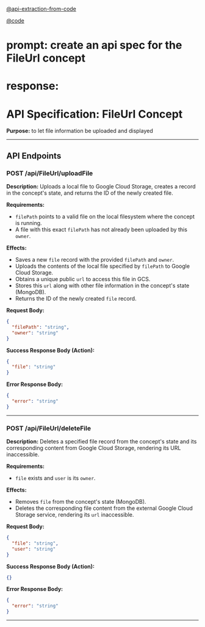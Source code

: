 [@api-extraction-from-code](../../tools/api-extraction-from-code.md)

[@code](../../../src/concepts/FileUrl/FileUrlConcept.ts)

# prompt: create an api spec for the FileUrl concept

# response:

# API Specification: FileUrl Concept

**Purpose:** to let file information be uploaded and displayed

---

## API Endpoints

### POST /api/FileUrl/uploadFile

**Description:** Uploads a local file to Google Cloud Storage, creates a record in the concept's state, and returns the ID of the newly created file.

**Requirements:**
- `filePath` points to a valid file on the local filesystem where the concept is running.
- A file with this exact `filePath` has not already been uploaded by this `owner`.

**Effects:**
- Saves a new `file` record with the provided `filePath` and `owner`.
- Uploads the contents of the local file specified by `filePath` to Google Cloud Storage.
- Obtains a unique public `url` to access this file in GCS.
- Stores this `url` along with other file information in the concept's state (MongoDB).
- Returns the ID of the newly created `file` record.

**Request Body:**
```json
{
  "filePath": "string",
  "owner": "string"
}
```

**Success Response Body (Action):**
```json
{
  "file": "string"
}
```

**Error Response Body:**
```json
{
  "error": "string"
}
```

---

### POST /api/FileUrl/deleteFile

**Description:** Deletes a specified file record from the concept's state and its corresponding content from Google Cloud Storage, rendering its URL inaccessible.

**Requirements:**
- `file` exists and `user` is its `owner`.

**Effects:**
- Removes `file` from the concept's state (MongoDB).
- Deletes the corresponding file content from the external Google Cloud Storage service, rendering its `url` inaccessible.

**Request Body:**
```json
{
  "file": "string",
  "user": "string"
}
```

**Success Response Body (Action):**
```json
{}
```

**Error Response Body:**
```json
{
  "error": "string"
}
```

---